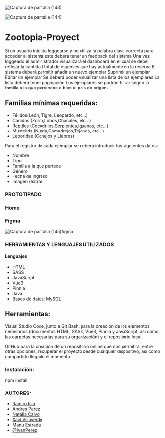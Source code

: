 

 ![Captura de pantalla (143)](https://user-images.githubusercontent.com/116894398/218050720-7a917d84-7752-4540-b6a9-e6fb587254d7.png)
 
 ![Captura de pantalla (144)](https://user-images.githubusercontent.com/116894398/218051086-1370df6d-79bf-42a2-a306-947afbffeafe.png)
 
# Zootopia-Proyect
 
Si un usuario intenta loggearse y no utiliza la palabra clave correcta para acceder al sistema este deberá tener un feedback del sistema
Una vez loggeado el administrador visualizará el dashboard en el cual se debe reflejar la cantidad total de especies que hay actualmente en la reserva
El sistema deberá permitir añadir un nuevo ejemplar
Suprimir un ejemplar
Editar un ejemplar
Se deberá poder visualizar una lista de los ejemplares
La lista deberá tener paginación
Los ejemplares se podrán filtrar según la familía a la que pertenece o bien al país de origen.
​

## Familias mínimas requeridas:

- Félidos(León, Tigre, Leopardo, etc...)
- Cánidos (Zorro,Lobos,Chacales, etc...)
- Reptiles (Cocodrilos,Serpientes,Iguanas, etc...)
- Mustelids (Nútria,Comadrejas,Tejones, etc...)
- Leporidae (Conejos y Liebres)
​

Para el registro de cada ejemplar se deberá introducir los siguientes datos:

- Nombre
- Tipo
- Familia a la que pertece
- Género
- Fecha de ingreso
- Imagen (extra)

### PROTOTIPADO

### Home


### Figma



![Captura de pantalla (145)figma](https://user-images.githubusercontent.com/116894398/218052280-a633cba7-3ba9-4a62-9a39-a97c4ada05be.png)

### HERRAMIENTAS Y LENGUAJES UTILIZADOS
#### Lenguajes
- HTML
- SASS
- JavaScript
- Vue3
- Pinnia
- Java 
- Bases de datos: MySQL

## Herramientas:
Visual Studio Code, junto a Git Bash, para la creación de los elementos necesarios (documentos HTML, SASS, Vue3, Pinnia y JavaScript, así como las carpetas necesarias para su organización) y el repositorio local.
 
GitHub para la creación de un repositorio online que nos permitirá, entre otras opciones, recuperar el proyecto desde cualquier dispositivo, así como compartirlo llegado el momento.
 
### Instalación:
 npm install
 
 
 
 
### AUTORES:
- [Ramiro Isla](https://github.com/Ramiro-isla)
- [Andres Perez](https://github.com/Andrespz07)
- [Natalia Calvo](https://github.com/NataliaCalvo)
- [Xavi Villaverde](https://github.com/Xavi1594) 
- [Manu Estrada](https://github.com/Manu-Estrada)
- [@IyanPerez](https://github.com/IyanPerez)


